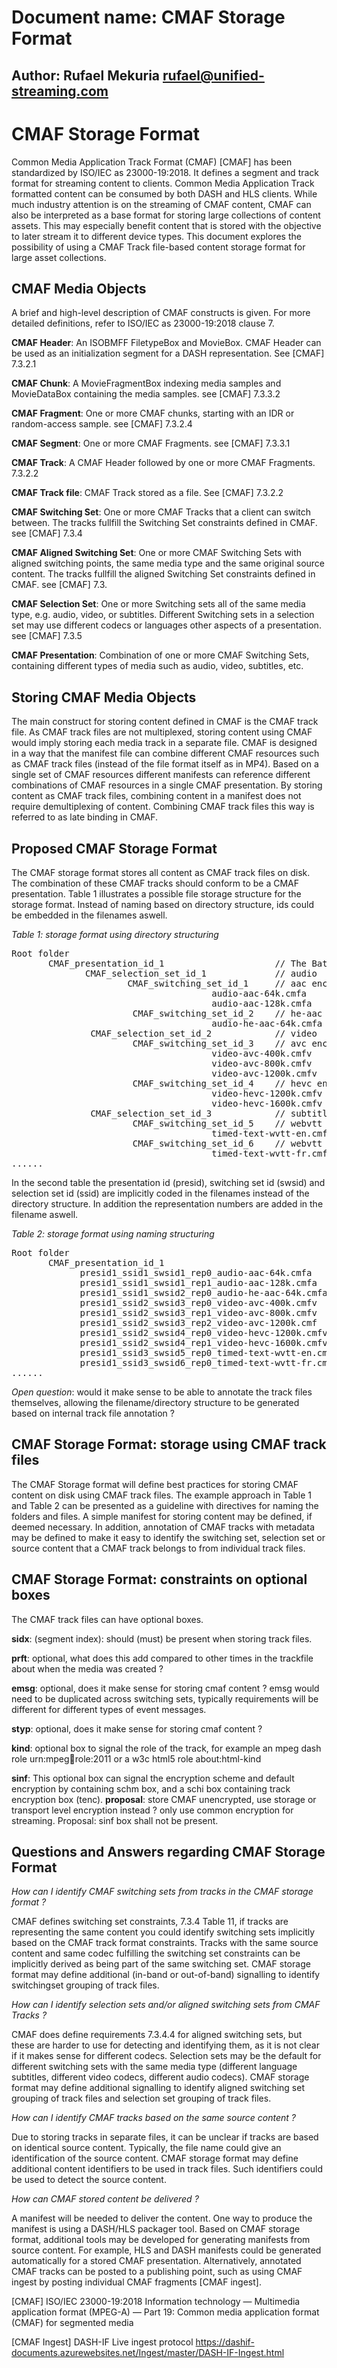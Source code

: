 # Document name: CMAF Storage Format
## Author: Rufael Mekuria rufael@unified-streaming.com
# CMAF Storage Format 

Common Media Application Track Format (CMAF) [CMAF] has been standardized by ISO/IEC as 23000-19:2018. It defines a segment and track format for streaming content to clients. Common Media Application Track formatted content can be consumed by both DASH and HLS clients. While much industry attention is on the streaming of CMAF content, CMAF can also be interpreted as a base format for storing large collections of content assets. This may especially benefit content that is stored with the objective to later stream it to different device types. This document explores the possibility of using a CMAF Track file-based content storage format for large asset collections. 

## CMAF Media Objects 

A brief and high-level description of CMAF constructs is given.
For more detailed definitions, refer to ISO/IEC as 23000-19:2018 clause 7.

**CMAF Header**: An ISOBMFF FiletypeBox and MovieBox. CMAF Header can be used as an initialization segment for a DASH representation. See [CMAF] 7.3.2.1 

**CMAF Chunk**: A MovieFragmentBox indexing media samples and MovieDataBox containing the media samples. see [CMAF] 7.3.3.2

**CMAF Fragment**: One or more CMAF chunks, starting with an IDR or random-access sample. see [CMAF] 7.3.2.4

**CMAF Segment**: One or more CMAF Fragments. see [CMAF] 7.3.3.1 

**CMAF Track**: A CMAF Header followed by one or more CMAF Fragments. 7.3.2.2

**CMAF Track file**: CMAF Track stored as a file. See [CMAF] 7.3.2.2

**CMAF Switching Set**: One or more CMAF Tracks that a client can switch between. The tracks fullfill the Switching Set constraints defined in CMAF. see [CMAF] 7.3.4

**CMAF Aligned Switching Set**: One or more CMAF Switching Sets with aligned switching points, the same media type and the same original source content. The tracks fullfill the aligned Switching Set constraints defined in CMAF. see [CMAF] 7.3.

**CMAF Selection Set**: One or more Switching sets all of the same media type, e.g. audio, video, or subtitles. Different Switching sets in a selection set may use different codecs or languages other aspects of a presentation. see [CMAF] 7.3.5

**CMAF Presentation**: Combination of one or more CMAF Switching Sets, containing different types of media such as audio, video, subtitles, etc. 

## Storing CMAF Media Objects 
The main construct for storing content defined in CMAF is the CMAF track file. 
As CMAF track files are not multiplexed, storing content using CMAF would imply storing each media track in a separate file. 
CMAF is designed in a way that the manifest file can combine different 
CMAF resources such as CMAF track files (instead of the file format itself as in MP4). Based on a single set of CMAF resources different manifests can reference different combinations of CMAF resources in a single CMAF presentation. By storing content as CMAF track files, 
combining content in a manifest does not require demultiplexing of content. Combining CMAF track files this way is referred to as late 
binding in CMAF.

## Proposed CMAF Storage Format 
The CMAF storage format stores all content as CMAF track files on disk. The combination of these CMAF tracks should conform to be a CMAF presentation. Table 1 illustrates a possible file storage structure for the storage format. Instead of naming based on directory structure, ids could be embedded in the filenames aswell.

_Table 1: storage format using directory structuring_
<pre>
Root folder
       CMAF_presentation_id_1                     // The Batman movie
              CMAF_selection_set_id_1             // audio
                      CMAF_switching_set_id_1     // aac encoded audio 
                                      audio-aac-64k.cmfa
                                      audio-aac-128k.cmfa
                       CMAF_switching_set_id_2    // he-aac encoded audio
                                      audio-he-aac-64k.cmfa 
               CMAF_selection_set_id_2            // video 
                       CMAF_switching_set_id_3    // avc encoded video
                                      video-avc-400k.cmfv
                                      video-avc-800k.cmfv
                                      video-avc-1200k.cmfv
                       CMAF_switching_set_id_4    // hevc encoded video
                                      video-hevc-1200k.cmfv
                                      video-hevc-1600k.cmfv
               CMAF_selection_set_id_3            // subtitles
                       CMAF_switching_set_id_5    // webvtt English 
                                      timed-text-wvtt-en.cmft
                       CMAF_switching_set_id_6    // webvtt French
                                      timed-text-wvtt-fr.cmft
......
</pre>

In the second table the presentation id (presid), switching set id (swsid) and selection set id (ssid) are implicitly coded 
in the filenames instead of the directory structure. In addition the representation numbers are added in the 
filename aswell. 

_Table 2: storage format using naming structuring_
<pre>
Root folder
       CMAF_presentation_id_1                                    // The Batman movie
             presid1_ssid1_swsid1_rep0_audio-aac-64k.cmfa        // aac audio
             presid1_ssid1_swsid1_rep1_audio-aac-128k.cmfa
             presid1_ssid1_swsid2_rep0_audio-he-aac-64k.cmfa     // he-aac audio
             presid1_ssid2_swsid3_rep0_video-avc-400k.cmfv       // video avc
             presid1_ssid2_swsid3_rep1_video-avc-800k.cmfv
             presid1_ssid2_swsid3_rep2_video-avc-1200k.cmf
             presid1_ssid2_swsid4_rep0_video-hevc-1200k.cmfv     // video hevc
             presid1_ssid2_swsid4_rep1_video-hevc-1600k.cmfv     // video hevc
             presid1_ssid3_swsid5_rep0_timed-text-wvtt-en.cmft   // webvtt English 
             presid1_ssid3_swsid6_rep0_timed-text-wvtt-fr.cmft   // webvtt French                      
......
</pre>


_Open question_: would it make sense to be able to annotate the track files themselves, 
allowing the filename/directory structure to be generated based on internal track file annotation ?

## CMAF Storage Format: storage using CMAF track files

The CMAF Storage format will define best practices for storing CMAF content on disk using CMAF track files. 
The example approach in Table 1 and Table 2 can be presented as a guideline with directives for naming the folders and files.
A simple manifest for storing content may be defined, if deemed necessary. 
In addition, annotation of CMAF tracks with metadata may be defined to make it easy to identify the switching set, 
selection set or source content that a CMAF track belongs to from individual track files. 

## CMAF Storage Format: constraints on optional boxes 

The CMAF track files can have optional boxes. 

**sidx**: (segment index): should (must) be present when storing track files.

**prft**: optional, what does this add compared to other times in the trackfile about when the media was created ? 

**emsg**: optional, does it make sense for storing cmaf content ? emsg would need to be duplicated across switching sets, 
typically requirements will be different for different types of event messages.

**styp**: optional, does it make sense for storing cmaf content ? 

**kind**: optional box to signal the role of the track, for example an mpeg dash role urn:mpeg:dash:role:2011 or a w3c html5 role 
  about:html-kind
  
 **sinf**: This optional box can signal the encryption scheme and default encryption by containing schm box, 
 and a schi box containing track encryption box (tenc). **proposal**: store CMAF unencrypted, use storage or transport 
 level encryption instead ? only use common encryption for streaming. Proposal: sinf box shall not be present.

## Questions and Answers regarding CMAF Storage Format 
_How can I identify CMAF switching sets from tracks in the CMAF storage format ?_

CMAF defines switching set constraints, 7.3.4 Table 11, if tracks are representing the same content you could identify switching sets implicitly based on the CMAF track format constraints. Tracks with the same source content and same codec fulfilling the switching set constraints can be implicitly derived as being part of the same switching set. 
CMAF storage format may define additional (in-band or out-of-band) signalling to identify switchingset grouping of track files.

_How can I identify selection sets and/or aligned switching sets from CMAF Tracks ?_ 

CMAF does define requirements 7.3.4.4 for aligned switching sets, but these are harder to use for detecting and identifying them, as it is not clear if it makes sense for different codecs. Selection sets may be the default for different switching sets with the same media type (different language subtitles, different video codecs, different audio codecs). CMAF storage format may define additional signalling to identify aligned switching set grouping of track files and selection set grouping of track files.

_How can I identify CMAF tracks based on the same source content ?_

Due to storing tracks in separate files, it can be unclear if tracks are based on identical source content. Typically, the file name could give an identification of the source content. CMAF storage format may define additional content identifiers to be used in track files. Such identifiers could be used to detect the source content.

_How can CMAF stored content be delivered ?_ 

A manifest will be needed to deliver the content. One way to produce the manifest is using a DASH/HLS packager tool. 
Based on CMAF storage format, additional tools may be developed for generating manifests from source content. 
For example, HLS and DASH manifests could be generated automatically for a stored CMAF presentation. Alternatively, 
annotated CMAF tracks can be posted to a publishing point, such as using CMAF ingest by posting individual CMAF fragments [CMAF ingest]. 

[CMAF] ISO/IEC 23000-19:2018
Information technology — Multimedia application format (MPEG-A) — Part 19: Common media application format (CMAF) for segmented media

[CMAF Ingest] DASH-IF Live ingest protocol https://dashif-documents.azurewebsites.net/Ingest/master/DASH-IF-Ingest.html
